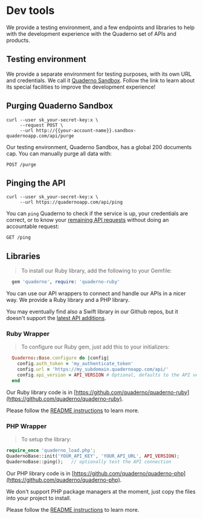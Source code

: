 # Dev tools

We provide a testing environment, and a few endpoints and libraries to help with the development experience with the Quaderno set of APIs and products.

## Testing environment

We provide a separate environment for testing purposes, with its own URL and credentials. We call it [Quaderno Sandbox](https://developers.quaderno.io/#quaderno-sandbox). Follow the link to learn about its special facilities to improve the development experience!

## Purging Quaderno Sandbox

```shell
curl --user sk_your-secret-key:x \
     --request POST \
     --url http://{{your-account-name}}.sandbox-quadernoapp.com/api/purge
```

Our testing environment, Quaderno Sandbox, has a global 200 documents cap. You can manually purge all data with:

`POST /purge`

## Pinging the API

```shell
curl --user sk_your-secret-key:x \
     --url https://quadernoapp.com/api/ping
```

You can `ping` Quaderno to check if the service is up, your credentials are correct, or to know your [remaining API requests](#rate-limiting) without doing an accountable request:

`GET /ping`


## Libraries

> To install our Ruby library, add the following to your Gemfile:

```ruby
  gem 'quaderno', require: 'quaderno-ruby'
```

You can use our API wrappers to connect and handle our APIs in a nicer way. We provide a Ruby library and a PHP library.

You may eventually find also a Swift library in our Github repos, but it doesn't support the [latest API additions](#20170628).

### Ruby Wrapper

> To configure our Ruby gem, just add this to your initializers:

```ruby
  Quaderno::Base.configure do |config|
    config.auth_token = 'my_authenticate_token'
    config.url = 'https://my_subdomain.quadernoapp.com/api/'
    config.api_version = API_VERSION # Optional, defaults to the API version set in your account
  end
```

Our Ruby library code is in [https://github.com/quaderno/quaderno-ruby](https://github.com/quaderno/quaderno-ruby).

Please follow the [README instructions](https://github.com/quaderno/quaderno-ruby#readme) to learn more.

### PHP Wrapper

> To setup the library:

```php
require_once 'quaderno_load.php';
QuadernoBase::init('YOUR_API_KEY', 'YOUR_API_URL', API_VERSION);
QuadernoBase::ping();   // optionally test the API connection
```

Our PHP library code is in [https://github.com/quaderno/quaderno-php](https://github.com/quaderno/quaderno-php).

We don't support PHP package managers at the moment, just copy the files into your project to install.

Please follow the [README instructions](https://github.com/quaderno/quaderno-php#readme) to learn more.
